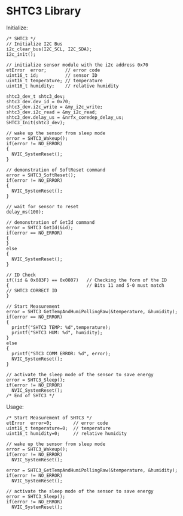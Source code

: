 # SHTC3 Library

Initialize:

    /* SHTC3 */
    // Initialize I2C Bus
    i2c_clear_bus(I2C_SCL, I2C_SDA);
    i2c_init();
    
    // initialize sensor module with the i2c address 0x70
    etError  error;       // error code
    uint16_t id;          // sensor ID
    uint16_t temperature; // temperature
    uint16_t humidity;    // relative humidity

    shtc3_dev_t shtc3_dev;
    shtc3_dev.dev_id = 0x70;
    shtc3_dev.i2c_write = &my_i2c_write;
    shtc3_dev.i2c_read = &my_i2c_read;
    shtc3_dev.delay_us = &nrfx_coredep_delay_us;
    SHTC3_Init(shtc3_dev);
    
    // wake up the sensor from sleep mode
    error = SHTC3_Wakeup();
    if(error != NO_ERROR)
    {
      NVIC_SystemReset();
    }
    
    // demonstration of SoftReset command
    error = SHTC3_SoftReset();
    if(error != NO_ERROR)
    {
      NVIC_SystemReset();
    }

    // wait for sensor to reset
    delay_ms(100);

    // demonstration of GetId command
    error = SHTC3_GetId(&id);
    if(error == NO_ERROR)
    {
    }
    else
    {
      NVIC_SystemReset();
    }

    // ID Check
    if((id & 0x083F) == 0x0807)   // Checking the form of the ID
    {                             // Bits 11 and 5-0 must match
	// SHTC3 CORRECT ID
    }

    // Start Measurement
    error = SHTC3_GetTempAndHumiPollingRaw(&temperature, &humidity);
    if(error == NO_ERROR)
    {
      printf("SHTC3 TEMP: %d",temperature);
      printf("SHTC3 HUM: %d", humidity);
    }
    else
    {
      printf("STC3 COMM ERROR: %d", error);
      NVIC_SystemReset();
    }

    // activate the sleep mode of the sensor to save energy
    error = SHTC3_Sleep();
    if(error != NO_ERROR)
      NVIC_SystemReset();
    /* End of SHTC3 */

Usage:

    /* Start Measurement of SHTC3 */
    etError  error=0;        // error code
    uint16_t temperature=0;  // temperature
    uint16_t humidity=0;     // relative humidity

    // wake up the sensor from sleep mode
    error = SHTC3_Wakeup();
    if(error != NO_ERROR)
      NVIC_SystemReset();

    error = SHTC3_GetTempAndHumiPollingRaw(&temperature, &humidity);
    if(error != NO_ERROR)
      NVIC_SystemReset();
    
    // activate the sleep mode of the sensor to save energy
    error = SHTC3_Sleep();
    if(error != NO_ERROR)
      NVIC_SystemReset();

